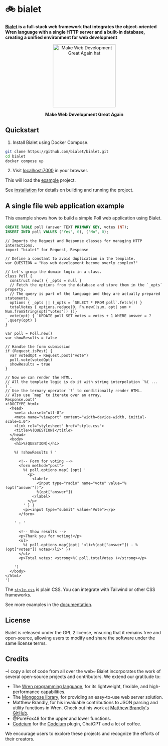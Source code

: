 # 🚲 bialet

**[Bialet](https://bialet.org) is a full-stack web framework that integrates the object-oriented Wren language with a single HTTP server and a built-in database, creating a unified environment for web development**

<p align="center">
  <img src="https://github.com/bialet/bialet/assets/142173/af827692-0e0d-4805-a478-77d07bd62e18" alt="Make Web Development Great Again hat" width="200" />
</p>
<p align="center">
  <strong>Make Web Development Great Again</strong>
</p>

## Quickstart

1. Install Bialet using Docker Compose.

```bash
git clone https://github.com/bialet/bialet.git
cd bialet
docker compose up
```

2. Visit [localhost:7000](http://localhost:7000) in your browser.

This will load the [example](examples/getting-started.md) project.

See [installation](docs/source/installation.md) for details on building and running the project.

## A single file web application example

This example shows how to build a simple Poll web application using Bialet.


```sql
CREATE TABLE poll (answer TEXT PRIMARY KEY, votes INT);
INSERT INTO poll VALUES ("Yes", 0), ("No", 0);
```

```wren
// Imports the Request and Response classes for managing HTTP interactions.
import "bialet" for Request, Response

// Define a constant to avoid duplication in the template.
var QUESTION = "Has web development become overly complex?"

// Let's group the domain logic in a class.
class Poll {
  construct new() { _opts = null }
  // Fetch the options from the database and store them in the `_opts` property.
  // The query is part of the language and they are actually prepared statements.
  options { _opts || (_opts = `SELECT * FROM poll`.fetch()) }
  totalVotes { options.reduce(0, Fn.new{|sum, opt| sum + Num.fromString(opt["votes"]) })}
  vote(opt) { `UPDATE poll SET votes = votes + 1 WHERE answer = ?`.query(opt) }
}

var poll = Poll.new()
var showResults = false

// Handle the form submission
if (Request.isPost) {
  var votedOpt = Request.post("vote")
  poll.vote(votedOpt)
  showResults = true
}

// Now we can render the HTML.
// All the template logic is do it with string interpolation `%( ... )`.
// Use the ternary operator `?` to conditionally render HTML.
// Also use `map` to iterate over an array.
Response.out('
<!DOCTYPE html>
  <head>
    <meta charset="utf-8">
    <meta name="viewport" content="width=device-width, initial-scale=1.0">
    <link rel="stylesheet" href="style.css">
    <title>%(QUESTION)</title>
  </head>
  <body>
    <h1>%(QUESTION)</h1>

    %( !showResults ? '

      <!-- Form for voting -->
      <form method="post">
        %( poll.options.map{ |opt| '
          <p>
            <label>
              <input type="radio" name="vote" value="%(opt["answer"])">
              %(opt["answer"])
            </label>
          </p>
        ' } )
        <p><input type="submit" value="Vote"></p>
      </form>

    ' : '

      <!-- Show results -->
      <p>Thank you for voting!</p>
      <ul>
        %( poll.options.map{|opt| '<li>%(opt["answer"]) - %(opt["votes"]) votes</li>' })
      </ul>
      <p>Total votes: <strong>%( poll.totalVotes )</strong></p>

    ')
  </body>
</html>
')
```

The [`style.css`](examples/getting-started/style.css) is plain CSS. You can integrate with Tailwind or other CSS frameworks.

See more examples in the [documentation](https://bialet.org).

## License

Bialet is released under the GPL 2 license, ensuring that it remains free and open-source, allowing users to modify and share the software under the same license terms.

## Credits

~I copy a lot of code from all over the web~
Bialet incorporates the work of several open-source projects and contributors. We extend our gratitude to:

- The [Wren programming language](https://wren.io), for its lightweight, flexible, and high-performance capabilities.
- The [Mongoose library](https://github.com/expressjs/mongoose), for providing an easy-to-use web server solution.
- Matthew Brandly, for his invaluable contributions to JSON parsing and utility functions in Wren. Check out his work at [Matthew Brandly's GitHub](https://github.com/brandly/wren-json).
- @PureFox48 for the upper and lower functions.
- [Codeium](https://github.com/codeium) for the [Codeium](https://codeium.com) plugin, ChatGPT and a lot of coffee.

We encourage users to explore these projects and recognize the efforts of their creators.

